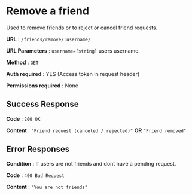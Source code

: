 # Remove a friend

Used to remove friends or to reject or cancel friend requests.

**URL** : `/friends/remove/:username/`

**URL Parameters** : `username=[string]` users username.

**Method** : `GET`

**Auth required** : YES (Access token in request header)

**Permissions required** : None

## Success Response

**Code** : `200 OK`

**Content** : `"Friend request (canceled / rejected)"` **OR** `"Friend removed"`

## Error Responses

**Condition** : If users are not friends and dont have a pending request.

**Code** : `400 Bad Request`

**Content** : `"You are not friends"`